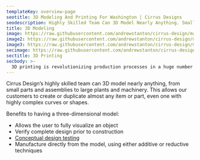 ```yaml
---
templateKey: overview-page
seotitle: 3D Modeling And Printing For Washington | Cirrus Designs
seodescription: Highly Skilled Team Can 3D Model Nearly Anything. Small Parts To Large Plant Machinery. Manufacture Directly From The Model. Services In Washington U.S.
title: 3D Modeling
image: https://raw.githubusercontent.com/andrewstanton/cirrus-design/master/src/img/content/unit-section-view.jpg
image2: https://raw.githubusercontent.com/andrewstanton/cirrus-design/master/src/img/content/3d-duplex-panels.jpg
image3: https://raw.githubusercontent.com/andrewstanton/cirrus-design/master/src/img/content/jet-boat-intake.jpg
secimage: https://raw.githubusercontent.com/andrewstanton/cirrus-design/master/src/img/content/3d-printing.png
sectitle: 3D Printing
secbody: >-
  3D printing is revolutionizing production processes in a huge number of industries. A 3D printer builds a three-dimensional object from a computer model using a method called additive manufacturing. One key advantage offered by 3D printing technology is the ability to produce very complex shapes or geometries. Cirrus Design is capable of creating parts for our clients using an Ultimaker 3 Extended 3D printer.
---
```


Cirrus Design’s highly skilled team can 3D model nearly anything, from small parts and assemblies to large plants and machinery. This allows our customers to create or duplicate almost any item or part, even one with highly complex curves or shapes.

Benefits to having a three-dimensional model:

- Allows the user to fully visualize an object
- Verify complete design prior to construction
- [Conceptual design testing](/services/conceptual-design-testing)
- Manufacture directly from the model, using either additive or reductive techniques
